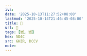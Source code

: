 ```yaml
---
ivs:
date: '2025-10-13T11:27:52+08:00'
lastmod: '2025-10-14T21:46:45-08:00'
title: 󰚔
url: 󰚔
tags: [嵌, 嵌]
hex: 5D4C
src: GHZR, DCCV
note:
---
```

